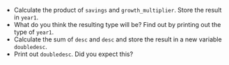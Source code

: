 + Calculate the product of `savings` and `growth_multiplier`. Store the result in `year1`.
+ What do you think the resulting type will be? Find out by printing out the type of `year1`.
+ Calculate the sum of `desc` and `desc` and store the result in a new variable `doubledesc`.
+ Print out `doubledesc`. Did you expect this?